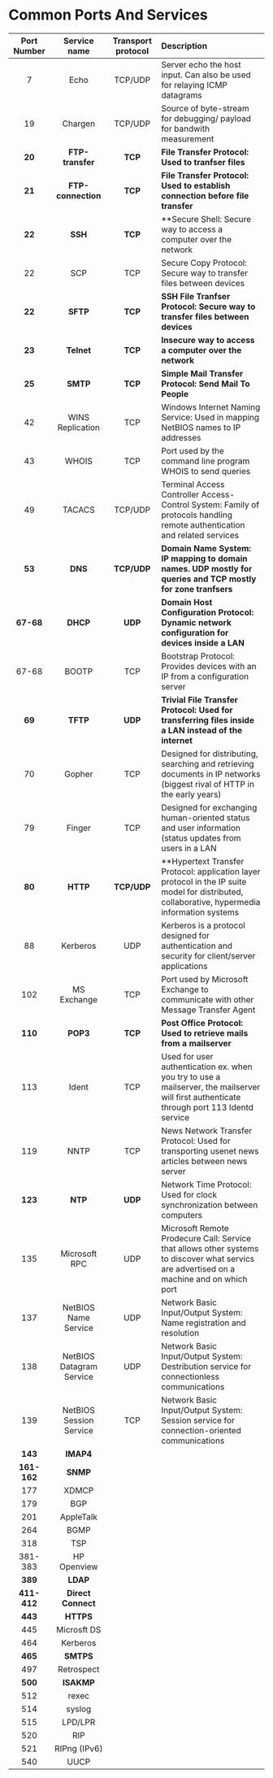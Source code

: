 # Common Ports And Services

| Port Number | Service name 		| Transport protocol | Description																	|
| :---------: | :---------------------: | :----------------: | :-----------------------------------------------------------------------------------------------------------------------------------------------	|
| 7 	      | Echo 	     		| TCP/UDP      	     | Server echo the host input. Can also be used for relaying ICMP datagrams										|
| 19	      | Chargen	     		| TCP/UDP	     | Source of byte-stream for debugging/ payload for bandwith measurement										|
| **20**      | **FTP-transfer**        | **TCP**            | **File Transfer Protocol: Used to tranfser files**      												|
| **21**      | **FTP-connection**      | **TCP**	     | **File Transfer Protocol: Used to establish connection before file transfer**									|
| **22**      | **SSH** 		| **TCP**	     | **Secure Shell: Secure way to access a computer over the network 										|
| 22  	      | SCP 		        | TCP    	     | Secure Copy Protocol: Secure way to transfer files between devices           	                                                                |
| **22**      | **SFTP**        	| **TCP**            | **SSH File Tranfser Protocol: Secure way to transfer files between devices**    	                                                                |
| **23**      | **Telnet**   		| **TCP**            | **Insecure way to access a computer over the network**												| 
| **25**      | **SMTP**     		| **TCP**	     | **Simple Mail Transfer Protocol: Send Mail To People**												|
| 42          | WINS Replication	| TCP	             | Windows Internet Naming Service: Used in mapping NetBIOS names to IP addresses  									|
| 43          | WHOIS        	        | TCP                | Port used by the command line program WHOIS to send queries 											|
| 49          | TACACS      		| TCP/UDP            | Terminal Access Controller Access-Control System: Family of protocols handling remote authentication and related services			|
| **53**      | **DNS**       		| **TCP/UDP**        | **Domain Name System: IP mapping to domain names. UDP mostly for queries and TCP mostly for zone tranfsers**					|
| **67-68**   | **DHCP**		| **UDP**	     | **Domain Host Configuration Protocol: Dynamic network configuration for devices inside a LAN**							|
| 67-68       | BOOTP      	        | TCP                | Bootstrap Protocol: Provides devices with an IP from a configuration server                                                                      |
| **69**      | **TFTP**      		| **UDP**  	     | **Trivial File Transfer Protocol: Used for transferring files inside a LAN instead of the internet**						|
| 70          | Gopher        		| TCP                | Designed for distributing, searching and retrieving documents in IP networks (biggest rival of HTTP in the early years)				|
| 79          | Finger        		| TCP                | Designed for exchanging human-oriented status and user information (status updates from users in a LAN						|
| **80**      | **HTTP**       	        | **TCP/UDP**        | **Hypertext Transfer Protocol: application layer protocol in the IP suite model for distributed, collaborative, hypermedia information systems	|
| 88          | Kerberos                | UDP                | Kerberos is a protocol designed for authentication and security for client/server applications							|
| 102         | MS Exchange             | TCP                | Port used by Microsoft Exchange to communicate with other Message Transfer Agent									|
| **110**     | **POP3**                | **TCP**            | **Post Office Protocol: Used to retrieve mails from a mailserver**										|
| 113         | Ident                   | TCP                | Used for user authentication ex. when you try to use a mailserver, the mailserver will first authenticate through port 113 Identd service	|
| 119         | NNTP	                | TCP                | News Network Transfer Protocol: Used for transporting usenet news articles between news server							|
| **123**     | **NTP**                 | **UDP**            | Network Time Protocol: Used for clock synchronization between computers 										|
| 135         | Microsoft RPC           | UDP                | Microsoft Remote Prodecure Call:	Service that allows other systems to discover what servics are advertised on a machine and on which port	|
| 137	      | NetBIOS Name Service    | UDP                | Network Basic Input/Output System: Name registration and resolution                                                                              |
| 138	      | NetBIOS Datagram Service| UDP 	             | Network Basic Input/Output System: Destribution service for connectionless communications                                                        |
| 139	      | NetBIOS Session Service | TCP                | Network Basic Input/Output System: Session service for connection-oriented communications							|
| **143**     | **IMAP4**               |                    |																			|
| **161-162** | **SNMP**                |                    |																			|
| 177         | XDMCP	                |                    |																			|
| 179         | BGP	                |                    |																			|
| 201         | AppleTalk               |                    |																			|
| 264         | BGMP	                |                    |																			|
| 318         | TSP	                |                    |																			|
| 381-383     | HP Openview             |                    |																			|
| **389**     | **LDAP**                |                    |																			|
| **411-412** | **Direct Connect**      |                    |																			|
| **443**     | **HTTPS**	        |                    |																			|
| 445         | Microsft DS             |                    |																			|
| 464         | Kerberos                |                    |																			|
| **465**     | **SMTPS**               |                    |																			|
| 497         | Retrospect              |                    |																			|
| **500**     | **ISAKMP**              |                    |																			|
| 512         | rexec  	                |                    |																			|
| 514         | syslog	                |                    |																			|
| 515         | LPD/LPR	                |                    |																			|
| 520         | RIP	                |                    |																			|
| 521         | RIPng (IPv6)            |                    |																			|
| 540         | UUCP                    |                    |																			|
